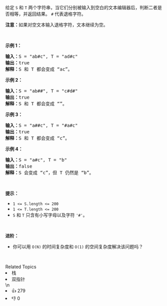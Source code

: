 <p>给定 <code>S</code> 和 <code>T</code> 两个字符串，当它们分别被输入到空白的文本编辑器后，判断二者是否相等，并返回结果。 <code>#</code> 代表退格字符。</p>

<p><strong>注意：</strong>如果对空文本输入退格字符，文本继续为空。</p>

<p> </p>

<p><strong>示例 1：</strong></p>

<pre>
<strong>输入：</strong>S = "ab#c", T = "ad#c"
<strong>输出：</strong>true
<strong>解释：</strong>S 和 T 都会变成 “ac”。
</pre>

<p><strong>示例 2：</strong></p>

<pre>
<strong>输入：</strong>S = "ab##", T = "c#d#"
<strong>输出：</strong>true
<strong>解释：</strong>S 和 T 都会变成 “”。
</pre>

<p><strong>示例 3：</strong></p>

<pre>
<strong>输入：</strong>S = "a##c", T = "#a#c"
<strong>输出：</strong>true
<strong>解释：</strong>S 和 T 都会变成 “c”。
</pre>

<p><strong>示例 4：</strong></p>

<pre>
<strong>输入：</strong>S = "a#c", T = "b"
<strong>输出：</strong>false
<strong>解释：</strong>S 会变成 “c”，但 T 仍然是 “b”。</pre>

<p> </p>

<p><strong>提示：</strong></p>

<ul>
	<li><code>1 <= S.length <= 200</code></li>
	<li><code>1 <= T.length <= 200</code></li>
	<li><code>S</code> 和 <code>T</code> 只含有小写字母以及字符 <code>'#'</code>。</li>
</ul>

<p> </p>

<p><strong>进阶：</strong></p>

<ul>
	<li>你可以用 <code>O(N)</code> 的时间复杂度和 <code>O(1)</code> 的空间复杂度解决该问题吗？</li>
</ul>

<p> </p>
<div><div>Related Topics</div><div><li>栈</li><li>双指针</li></div></div>\n<div><li>👍 279</li><li>👎 0</li></div>